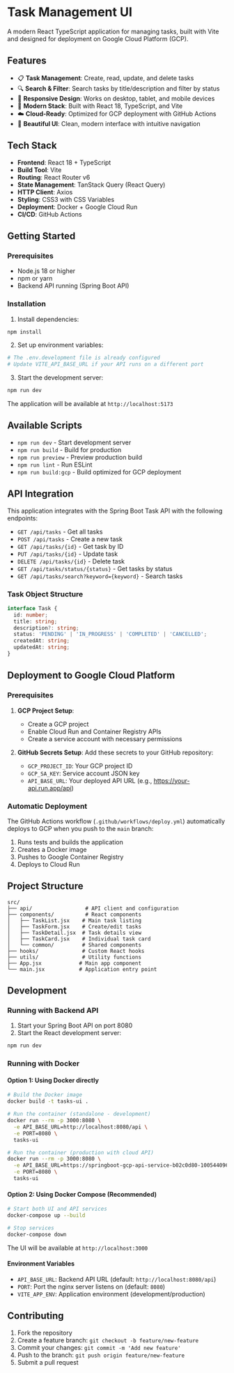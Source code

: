 # Task Management UI

A modern React TypeScript application for managing tasks, built with Vite and designed for deployment on Google Cloud Platform (GCP).

## Features

- 📋 **Task Management**: Create, read, update, and delete tasks
- 🔍 **Search & Filter**: Search tasks by title/description and filter by status  
- 📱 **Responsive Design**: Works on desktop, tablet, and mobile devices
- 🚀 **Modern Stack**: Built with React 18, TypeScript, and Vite
- ☁️ **Cloud-Ready**: Optimized for GCP deployment with GitHub Actions
- 🎨 **Beautiful UI**: Clean, modern interface with intuitive navigation

## Tech Stack

- **Frontend**: React 18 + TypeScript
- **Build Tool**: Vite
- **Routing**: React Router v6
- **State Management**: TanStack Query (React Query)
- **HTTP Client**: Axios
- **Styling**: CSS3 with CSS Variables
- **Deployment**: Docker + Google Cloud Run
- **CI/CD**: GitHub Actions

## Getting Started

### Prerequisites

- Node.js 18 or higher
- npm or yarn
- Backend API running (Spring Boot API)

### Installation

1. Install dependencies:
```bash
npm install
```

2. Set up environment variables:
```bash
# The .env.development file is already configured
# Update VITE_API_BASE_URL if your API runs on a different port
```

3. Start the development server:
```bash
npm run dev
```

The application will be available at `http://localhost:5173`

## Available Scripts

- `npm run dev` - Start development server
- `npm run build` - Build for production
- `npm run preview` - Preview production build
- `npm run lint` - Run ESLint
- `npm run build:gcp` - Build optimized for GCP deployment

## API Integration

This application integrates with the Spring Boot Task API with the following endpoints:

- `GET /api/tasks` - Get all tasks
- `POST /api/tasks` - Create a new task
- `GET /api/tasks/{id}` - Get task by ID
- `PUT /api/tasks/{id}` - Update task
- `DELETE /api/tasks/{id}` - Delete task
- `GET /api/tasks/status/{status}` - Get tasks by status
- `GET /api/tasks/search?keyword={keyword}` - Search tasks

### Task Object Structure

```typescript
interface Task {
  id: number;
  title: string;
  description?: string;
  status: 'PENDING' | 'IN_PROGRESS' | 'COMPLETED' | 'CANCELLED';
  createdAt: string;
  updatedAt: string;
}
```

## Deployment to Google Cloud Platform

### Prerequisites

1. **GCP Project Setup**:
   - Create a GCP project
   - Enable Cloud Run and Container Registry APIs
   - Create a service account with necessary permissions

2. **GitHub Secrets Setup**:
   Add these secrets to your GitHub repository:
   - `GCP_PROJECT_ID`: Your GCP project ID
   - `GCP_SA_KEY`: Service account JSON key
   - `API_BASE_URL`: Your deployed API URL (e.g., https://your-api.run.app/api)

### Automatic Deployment

The GitHub Actions workflow (`.github/workflows/deploy.yml`) automatically deploys to GCP when you push to the `main` branch:

1. Runs tests and builds the application
2. Creates a Docker image
3. Pushes to Google Container Registry
4. Deploys to Cloud Run

## Project Structure

```
src/
├── api/                 # API client and configuration
├── components/          # React components
│   ├── TaskList.jsx    # Main task listing
│   ├── TaskForm.jsx    # Create/edit tasks
│   ├── TaskDetail.jsx  # Task details view
│   ├── TaskCard.jsx    # Individual task card
│   └── common/         # Shared components
├── hooks/              # Custom React hooks
├── utils/              # Utility functions
├── App.jsx            # Main app component
└── main.jsx           # Application entry point
```

## Development

### Running with Backend API

1. Start your Spring Boot API on port 8080
2. Start the React development server:
```bash
npm run dev
```

### Running with Docker

#### Option 1: Using Docker directly

```bash
# Build the Docker image
docker build -t tasks-ui .

# Run the container (standalone - development)
docker run --rm -p 3000:8080 \
  -e API_BASE_URL=http://localhost:8080/api \
  -e PORT=8080 \
  tasks-ui

# Run the container (production with cloud API)
docker run --rm -p 3000:8080 \
  -e API_BASE_URL=https://springboot-gcp-api-service-b02c0d80-1005440968570.us-central1.run.app/api \
  -e PORT=8080 \
  tasks-ui
```

#### Option 2: Using Docker Compose (Recommended)

```bash
# Start both UI and API services
docker-compose up --build

# Stop services
docker-compose down
```

The UI will be available at `http://localhost:3000`

#### Environment Variables

- `API_BASE_URL`: Backend API URL (default: `http://localhost:8080/api`)
- `PORT`: Port the nginx server listens on (default: `8080`)
- `VITE_APP_ENV`: Application environment (development/production)

## Contributing

1. Fork the repository
2. Create a feature branch: `git checkout -b feature/new-feature`
3. Commit your changes: `git commit -m 'Add new feature'`
4. Push to the branch: `git push origin feature/new-feature`
5. Submit a pull request
